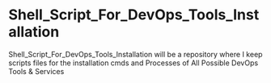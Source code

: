 # Shell_Script_For_DevOps_Tools_Installation
Shell_Script_For_DevOps_Tools_Installation will be a repository where I keep scripts files for the installation cmds and Processes of All Possible DevOps Tools &amp; Services
